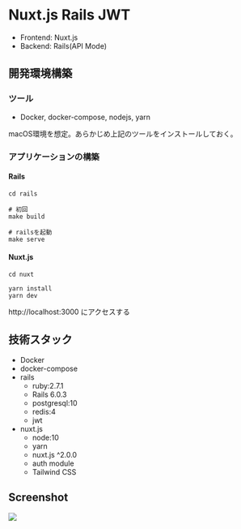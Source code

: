 # Nuxt.js Rails JWT

* Frontend: Nuxt.js
* Backend: Rails(API Mode)

## 開発環境構築

### ツール
* Docker, docker-compose, nodejs, yarn

macOS環境を想定。あらかじめ上記のツールをインストールしておく。

### アプリケーションの構築

#### Rails
```
cd rails

# 初回
make build

# railsを起動
make serve
```

#### Nuxt.js
```
cd nuxt

yarn install
yarn dev
```

http://localhost:3000 にアクセスする

## 技術スタック
* Docker
* docker-compose
* rails
  * ruby:2.7.1
  * Rails 6.0.3
  * postgresql:10
  * redis:4
  * jwt
* nuxt.js
  * node:10
  * yarn
  * nuxt.js ^2.0.0
  * auth module
  * Tailwind CSS


## Screenshot
![](https://user-images.githubusercontent.com/1701108/81878534-4e1e6e80-95c3-11ea-83fa-d33f5c299e1d.png)
